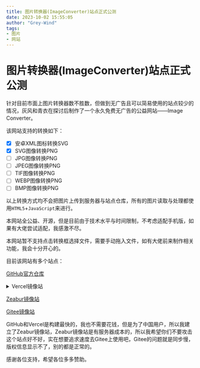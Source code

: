 ```yaml
---
title: 图片转换器(ImageConverter)站点正式公测
date: 2023-10-02 15:55:05
author: "Grey-Wind"
tags:
- 图片
- 网站
---
```


# 图片转换器(ImageConverter)站点正式公测

针对目前市面上图片转换器数不胜数，但做到无广告且可以简易使用的站点较少的情况，灰风和青衣在探讨后制作了一个永久免费无广告的公益网站——Image Converter。

该网站支持的转换如下：

- [x] 安卓XML图标转换SVG
- [x] SVG图像转换PNG
- [ ] JPG图像转换PNG
- [ ] JPEG图像转换PNG
- [ ] TIF图像转换PNG
- [ ] WEBP图像转换PNG
- [ ] BMP图像转换PNG

以上转换方式均不会把图片上传到服务器与站点仓库，所有的图片读取与处理都使用`HTML5`+`JavaScript`来进行。

本网站全公益、开源，但是目前由于技术水平与时间限制，不考虑适配手机版，如果有大佬尝试适配，我感激不尽。

本网站暂不支持点击转换框选择文件，需要手动拖入文件，如有大佬前来制作相关功能，我会十分开心的。

目前该网站有多个站点：

[GitHub官方仓库](https://grey-wind.github.io/ImageConvert/)

<details>
<summary>Vercel镜像站</summary>
<style>
.vercel {
padding-left: 3%;
padding-right: 3%;
padding: 0 3%;
}
</style>
<a class="vercel">三个链接的指向都是一样的，一般来说建议第一个</a><br>
<a class="vercel" href="https://image-convert.vercel.app/">1号链接</a><br>
<a class="vercel" href="https://image-convert-grey-wind.vercel.app/">2号链接</a><br>
<a class="vercel" href="https://image-convert-git-main-grey-wind.vercel.app/">3号链接</a>
</details>

[Zeabur镜像站](https://image-convert.zeabur.app/)

[Gitee镜像站](https://qingyi-studio.gitee.io/imageconvert/)

GitHub和Vercel是构建最快的，我也不需要花钱，但是为了中国用户，所以我建立了Zeabur镜像站，Zeabur镜像站是有服务器成本的，所以我希望你们不要攻击这个站点好不好，实在想要追求速度去Gitee上使用吧，Gitee的问题就是同步慢，版权信息显示不了，别的都是正常的。

感谢各位支持，希望各位多多赞助。